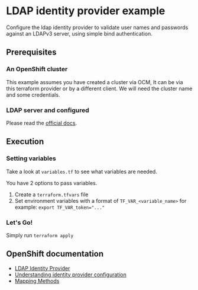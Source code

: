 # LDAP identity provider example

Configure the ldap identity provider to validate user names and passwords against an LDAPv3 server, using simple bind authentication.

## Prerequisites

### An OpenShift cluster

This example assumes you have created a cluster via OCM, It can be via this terraform provider or by a different client.
We will need the cluster name and some credentials.

### LDAP server and configured

Please read the [official docs](https://docs.openshift.com/container-platform/4.12/authentication/identity_providers/configuring-ldap-identity-provider.html#identity-provider-overview_configuring-ldap-identity-provider).


## Execution

### Setting variables
Take a look at `variables.tf` to see what variables are needed.

You have 2 options to pass variables.
 1. Create a `terraform.tfvars` file
 2. Set environment variables with a format of `TF_VAR_<variable_name>` for example: `export TF_VAR_token="..."`

### Let's Go!

Simply run `terraform apply`


## OpenShift documentation

 - [LDAP Identity Provider](https://docs.openshift.com/container-platform/4.12/authentication/identity_providers/configuring-ldap-identity-provider.html)
 - [Understanding identity provider configuration](https://docs.openshift.com/container-platform/4.12/authentication/understanding-identity-provider.html)
 - [Mapping Methods](https://docs.openshift.com/container-platform/4.12/authentication/understanding-identity-provider.html#identity-provider-parameters_understanding-identity-provider)


